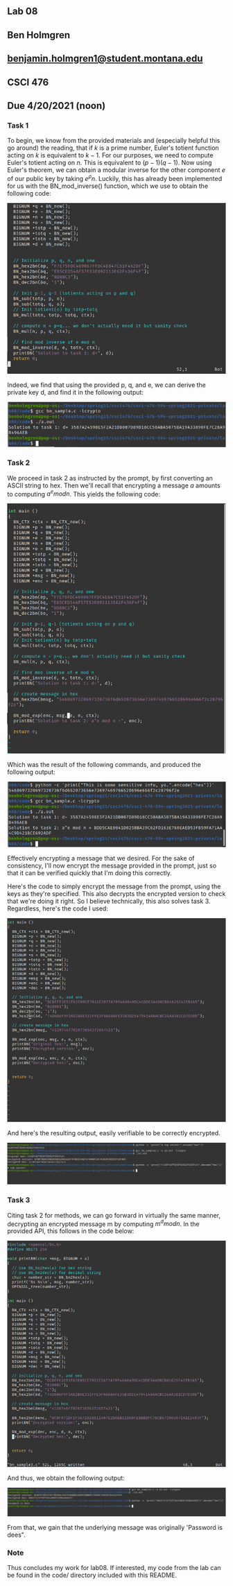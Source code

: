 ## Lab 08
## Ben Holmgren
## benjamin.holmgren1@student.montana.edu
## CSCI 476
## Due 4/20/2021 (noon)

### Task 1

To begin, we know from the provided materials and (especially helpful this
go around) the reading, that if $k$ is a prime number, Euler's totient function
acting on $k$ is equivalent to $k-1$. For our purposes, we need to compute 
Euler's totient acting on $n$. This is equivalent to $(p-1)(q-1)$. Now
using Euler's theorem, we can obtain a modular inverse for the other component
$e$ of our public key by taking $e^\rho{n}$. Luckily, this has already been
implemented for us with the BN_mod_inverse() function, which we use to obtain
the following code:

![code1](code1.png)

Indeed, we find that using the provided p, q, and e, we can derive the private
key d, and find it in the following output:

![sol1](sol1.png)

### Task 2

We proceed in task 2 as instructed by the prompt, by first converting an
ASCII string to hex. Then we'll recall that encrypting a message $a$ amounts to
computing $a^e mod n$. This yields the following code:

![code2](code2.png)

Which was the result of the following commands, and produced the following
output:

![out2](out2.png)

Effectively encrypting a message that we desired. For the sake of
consistency, I'll now encrypt the message provided in the prompt,
just so that it can be verified quickly that I'm doing this correctly.

Here's the code to simply encrypt the message from the prompt, using the keys
as they're specified. This also decrypts the encrypted version to check that
we're doing it right. So I believe technically, this also solves task 3.
Regardless, here's the code I used:

![code3](code3.png)

And here's the resulting output, easily verifiable to be correctly encrypted.

![out3](out3.png)

### Task 3

Citing task 2 for methods, we can go forward in virtually the same manner,
decrypting an encrypted message m by computing $m^d mod n$. In the provided
API, this follows in the code below:

![code4](code4.png)

And thus, we obtain the following output:

![out4](out4.png)

From that, we gain that the underlying message was originally 'Password is
dees".

### Note
Thus concludes my work for lab08. If interested, my code from the lab 
can be found in the code/ directory included with this README.

